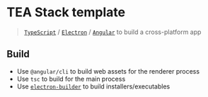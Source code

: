 # TEA Stack template

> [`TypeScript`](https://www.typescriptlang.org) / [`Electron`](https://www.electronjs.org) / [`Angular`](https://angular.io) to build a cross-platform app

## Build
* Use `@angular/cli` to build web assets for the renderer process
* Use `tsc` to build for the main process
* Use [`electron-builder`](https://www.electron.build) to build installers/executables
